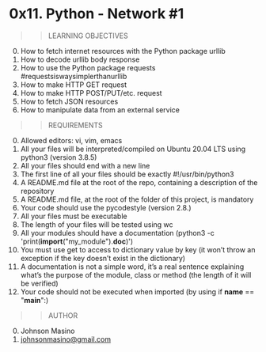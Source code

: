 # 0x11. Python - Network #1

>>LEARNING OBJECTIVES
0. How to fetch internet resources with the Python package urllib
1. How to decode urllib body response
2. How to use the Python package requests #requestsiswaysimplerthanurllib
3. How to make HTTP GET request
4. How to make HTTP POST/PUT/etc. request
5. How to fetch JSON resources
6. How to manipulate data from an external service

>>REQUIREMENTS
0. Allowed editors: vi, vim, emacs
1. All your files will be interpreted/compiled on Ubuntu 20.04 LTS using python3 (version 3.8.5)
2. All your files should end with a new line
3. The first line of all your files should be exactly #!/usr/bin/python3
4. A README.md file at the root of the repo, containing a description of the repository
5. A README.md file, at the root of the folder of this project, is mandatory
6. Your code should use the pycodestyle (version 2.8.)
7. All your files must be executable
8. The length of your files will be tested using wc
9. All your modules should have a documentation (python3 -c 'print(__import__("my_module").__doc__)')
10. You must use get to access to dictionary value by key (it won’t throw an exception if the key doesn’t exist in the dictionary)
11. A documentation is not a simple word, it’s a real sentence explaining what’s the purpose of the module, class or method (the length of it will be verified)
12. Your code should not be executed when imported (by using if __name__ == "__main__":)

>>AUTHOR
0. Johnson Masino
1. johnsonmasino@gmail.com
